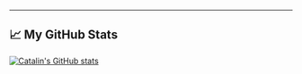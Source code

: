 

<!--
### Hi there 👋
**zaman13/zaman13** is a ✨ _special_ ✨ repository because its `README.md` (this file) appears on your GitHub profile.

Here are some ideas to get you started:

- 🔭 I’m currently working on ...
- 🌱 I’m currently learning ...
- 👯 I’m looking to collaborate on ...
- 🤔 I’m looking for help with ...
- 💬 Ask me about ...
- 📫 How to reach me: ...
- 😄 Pronouns: ...
- ⚡ Fun fact: ...
[![Top Langs](https://github-readme-stats.vercel.app/api/top-langs/?username=zaman13&hide=java,html,css)](https://github.com/anuraghazra/github-readme-stats)

-->


---

## &#x1f4c8; My GitHub Stats

[![Catalin's GitHub stats](https://github-readme-stats.vercel.app/api?username=zaman13)](https://github.com/anuraghazra/github-readme-stats)
